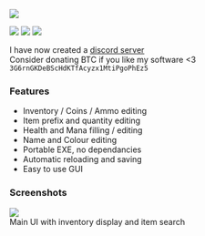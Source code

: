 ![](https://i.imgur.com/5B977EX.png)

![](https://img.shields.io/github/downloads/Nymda/WinTerrEdit/total?style=flat-square) ![](https://img.shields.io/github/v/release/Nymda/WinTerrEdit?style=flat-square) ![](https://img.shields.io/discord/760067342637465620?style=flat-square)


I have now created a [discord server](https://discord.gg/2xVTgwH)     
Consider donating BTC if you like my software <3 ```3G6rnGKDeBScHdKTfAcyzx1MtiPgoPhEz5```    

### Features
- Inventory / Coins / Ammo editing
- Item prefix and quantity editing
- Health and Mana filling / editing
- Name and Colour editing
- Portable EXE, no dependancies
- Automatic reloading and saving
- Easy to use GUI

### Screenshots
![](https://i.imgur.com/pDawJ8j.png)    
Main UI with inventory display and item search

